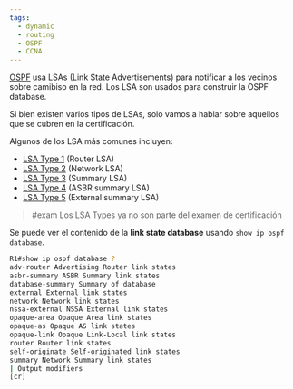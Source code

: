 ```yaml
---
tags:
  - dynamic
  - routing
  - OSPF
  - CCNA
---
```


[OSPF](OSPF.md) usa LSAs (Link State Advertisements) para notificar a los vecinos sobre camibiso en la red. Los LSA son usados para construir la OSPF database. 

Si bien existen varios tipos de LSAs, solo vamos a hablar sobre aquellos que se cubren en la certificación. 

Algunos de los LSA más comunes incluyen:
- [LSA Type 1](LSA%20Type%201.md) (Router LSA)
- [LSA Type 2](LSA%20Type%202.md) (Network LSA)
- [LSA Type 3](LSA%20Type%203.md) (Summary LSA)
- [LSA Type 4](LSA%20Type%204.md) (ASBR summary LSA)
- [LSA Type 5](LSA%20Type%205.md) (External summary LSA)

> #exam Los LSA Types ya no son parte del examen de certificación 

Se puede ver el contenido de la **link state database** usando `show ip ospf database`. 

``` bash
R1#show ip ospf database ?
adv-router Advertising Router link states
asbr-summary ASBR Summary link states
database-summary Summary of database
external External link states
network Network link states
nssa-external NSSA External link states
opaque-area Opaque Area link states
opaque-as Opaque AS link states
opaque-link Opaque Link-Local link states
router Router link states
self-originate Self-originated link states
summary Network Summary link states
| Output modifiers
[cr]
```

